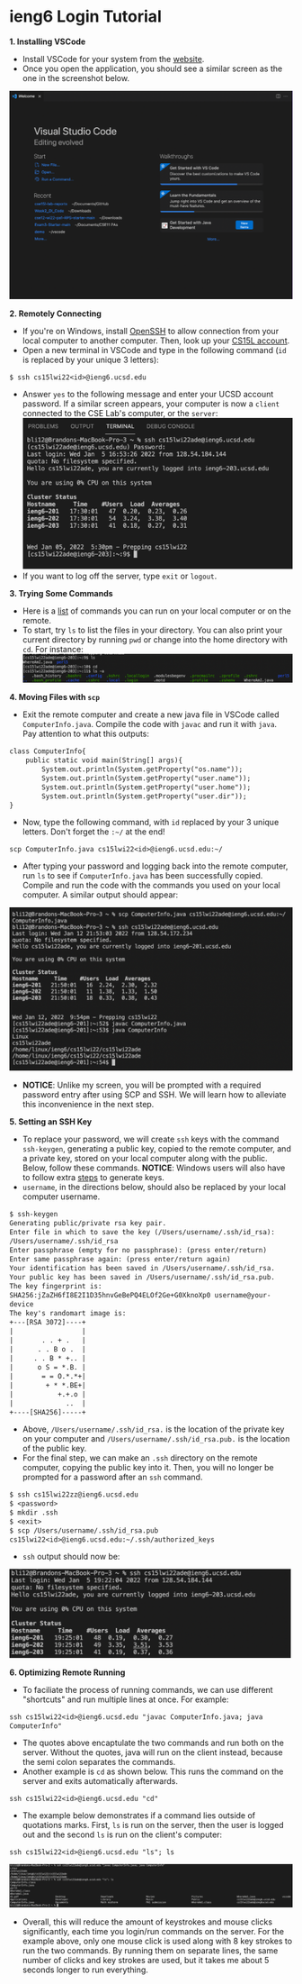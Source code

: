 # ieng6 Login Tutorial

**1. Installing VSCode**

* Install VSCode for your system from the [website](https://code.visualstudio.com/).
* Once you open the application, you should see a similar screen as the one in the screenshot below.

![Image](screenshots/Welcome.png)

**2. Remotely Connecting**

* If you're on Windows, install [OpenSSH](https://docs.microsoft.com/en-us/windows-server/administration/openssh/openssh_install_firstuse) to allow connection from your local computer to another computer. Then, look up your [CS15L account](https://sdacs.ucsd.edu/~icc/index.php).
* Open a new terminal in VSCode and type in the following command (`id` is replaced by your unique 3 letters):
```
$ ssh cs15lwi22<id>@ieng6.ucsd.edu
```
* Answer `yes` to the following message and enter your UCSD account password. If a similar screen appears, your computer is now a  `client` connected to the CSE Lab's computer, or the `server`:
![Image](screenshots/SSH.png)
* If you want to log off the server, type `exit` or `logout`.

**3. Trying Some Commands**
* Here is a [list](https://files.fosswire.com/2007/08/fwunixref.pdf) of commands you can run on your local computer or on the remote.
* To start, try `ls` to list the files in your directory. You can also print your current directory by running `pwd` or change into the home directory with `cd`. For instance:
![Image](screenshots/commands.png)

**4. Moving Files with `scp`**
* Exit the remote computer and create a new java file in VSCode called `ComputerInfo.java`. Compile the code with `javac` and run it with `java`. Pay attention to what this outputs:
```
class ComputerInfo{
    public static void main(String[] args){
        System.out.println(System.getProperty("os.name"));
        System.out.println(System.getProperty("user.name"));
        System.out.println(System.getProperty("user.home"));
        System.out.println(System.getProperty("user.dir"));
}
```
* Now, type the following command, with `id` replaced by your 3 unique letters. Don't forget the `:~/` at the end!
```
scp ComputerInfo.java cs15lwi22<id>@ieng6.ucsd.edu:~/
```
* After typing your password and logging back into the remote computer, run `ls` to see if `ComputerInfo.java` has been successfully copied. Compile and run the code with the commands you used on your local computer. A similar output should appear:

![Image](screenshots/SCP.png)
* **NOTICE**: Unlike my screen, you will be prompted with a required password entry after using SCP and SSH. We will learn how to alleviate this inconvenience in the next step.

**5. Setting an SSH Key**
* To replace your password, we will create `ssh` keys with the command `ssh-keygen`, generating a public key, copied to the remote computer, and a private key, stored on your local computer along with the public. Below, follow these commands. **NOTICE**: Windows users will also have to follow extra [steps](https://docs.microsoft.com/en-us/windows-server/administration/openssh/openssh_keymanagement#user-key-generation) to generate keys.
*  `username`, in the directions below, should also be replaced by your local computer username.
```
$ ssh-keygen
Generating public/private rsa key pair.
Enter file in which to save the key (/Users/username/.ssh/id_rsa): /Users/username/.ssh/id_rsa
Enter passphrase (empty for no passphrase): (press enter/return)
Enter same passphrase again: (press enter/return again)
Your identification has been saved in /Users/username/.ssh/id_rsa.
Your public key has been saved in /Users/username/.ssh/id_rsa.pub.
The key fingerprint is:
SHA256:jZaZH6fI8E2I1D35hnvGeBePQ4ELOf2Ge+G0XknoXp0 username@your-device
The key's randomart image is:
+---[RSA 3072]----+
|                 |
|       . . + .   |
|      . . B o .  |
|     . . B * +.. |
|      o S = *.B. |
|       = = O.*.*+|
|        + * *.BE+|
|           +.+.o |
|             ..  |
+----[SHA256]-----+
```
* Above, `/Users/username/.ssh/id_rsa.` is the location of the private key on your computer and `/Users/username/.ssh/id_rsa.pub.` is the location of the public key.
* For the final step, we can make an `.ssh` directory on the remote computer, copying the public key into it. Then, you will no longer be prompted for a password after an `ssh` command.
```
$ ssh cs15lwi22zz@ieng6.ucsd.edu
$ <password>
$ mkdir .ssh
$ <exit>
$ scp /Users/username/.ssh/id_rsa.pub cs15lwi22<id>@ieng6.ucsd.edu:~/.ssh/authorized_keys
```
* `ssh` output should now be:

![Image](screenshots/keygen.png)

**6. Optimizing Remote Running**
* To faciliate the process of running commands, we can use different "shortcuts" and run multiple lines at once. For example:
```
ssh cs15lwi22<id>@ieng6.ucsd.edu "javac ComputerInfo.java; java ComputerInfo" 
```
* The quotes above encaptulate the two commands and run both on the server. Without the quotes, java will run on the client instead, because the semi colon separates the commands.
* Another example is `cd` as shown below. This runs the command on the server and exits automatically afterwards.
```
ssh cs15lwi22<id>@ieng6.ucsd.edu "cd"
```
* The example below demonstrates if a command lies outside of quotations marks. First, `ls` is run on the server, then the user is logged out and the second `ls` is run on the client's computer:
```
ssh cs15lwi22<id>@ieng6.ucsd.edu "ls"; ls
```

![Image](screenshots/multipleCommands.png)

* Overall, this will reduce the amount of keystrokes and mouse clicks significantly, each time you login/run commands on the server. For the example above, only one mouse click is used along with 8 key strokes to run the two commands. By running them on separate lines, the same number of clicks and key strokes are used, but it takes me about 5 seconds longer to run everything.
